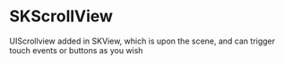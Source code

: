 SKScrollView
============

UIScrollview added in SKView, which is upon the scene, and can trigger touch events or buttons as you wish
